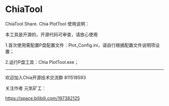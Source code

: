 # ChiaTool
ChiaTool Share.
Chia PlotTool 使用说明：

本工具是开源的，开源代码可审查，请放心使用

1.首次使用需配置P盘配置文件：Plot_Config.ini，请自行根据配置文件说明项设置；

2.运行P盘工具：Chia PlotTool.exe；

-----------------------------------------------------------------------------------------------------------------

欢迎加入Chia开源技术交流群 811518593

关注作者 元気矿工：

https://space.bilibili.com/197382125
